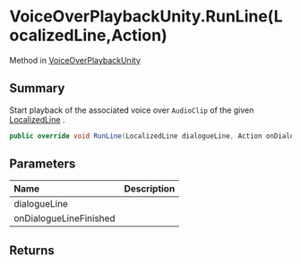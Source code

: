 # VoiceOverPlaybackUnity.RunLine(LocalizedLine,Action)

Method in [VoiceOverPlaybackUnity](/api/csharp/yarn.unity.voiceoverplaybackunity.md)

## Summary


Start playback of the associated voice over  <code>AudioClip</code>  of the given  <a href="yarn.unity.localizedline.md">LocalizedLine</a> .


```csharp
public override void RunLine(LocalizedLine dialogueLine, Action onDialogueLineFinished)
```

## Parameters

|Name|Description|
|:---|:---|
|dialogueLine||
|onDialogueLineFinished||

## Returns



